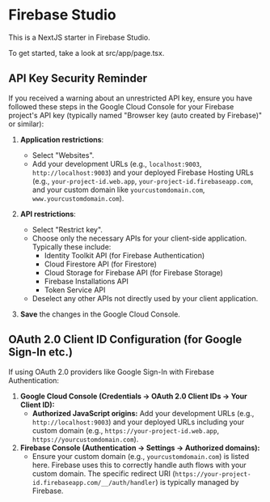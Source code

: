 # Firebase Studio

This is a NextJS starter in Firebase Studio.

To get started, take a look at src/app/page.tsx.


## API Key Security Reminder

If you received a warning about an unrestricted API key, ensure you have followed these steps in the Google Cloud Console for your Firebase project's API key (typically named "Browser key (auto created by Firebase)" or similar):

1.  **Application restrictions**:
    *   Select "Websites".
    *   Add your development URLs (e.g., `localhost:9003`, `http://localhost:9003`) and your deployed Firebase Hosting URLs (e.g., `your-project-id.web.app`, `your-project-id.firebaseapp.com`, and your custom domain like `yourcustomdomain.com`, `www.yourcustomdomain.com`).

2.  **API restrictions**:
    *   Select "Restrict key".
    *   Choose only the necessary APIs for your client-side application. Typically these include:
        *   Identity Toolkit API (for Firebase Authentication)
        *   Cloud Firestore API (for Firestore)
        *   Cloud Storage for Firebase API (for Firebase Storage)
        *   Firebase Installations API
        *   Token Service API
    *   Deselect any other APIs not directly used by your client application.

3.  **Save** the changes in the Google Cloud Console.

## OAuth 2.0 Client ID Configuration (for Google Sign-In etc.)

If using OAuth 2.0 providers like Google Sign-In with Firebase Authentication:

1.  **Google Cloud Console (Credentials -> OAuth 2.0 Client IDs -> Your Client ID):**
    *   **Authorized JavaScript origins:** Add your development URLs (e.g., `http://localhost:9003`) and your deployed URLs including your custom domain (e.g., `https://your-project-id.web.app`, `https://yourcustomdomain.com`).
2.  **Firebase Console (Authentication -> Settings -> Authorized domains):**
    *   Ensure your custom domain (e.g., `yourcustomdomain.com`) is listed here. Firebase uses this to correctly handle auth flows with your custom domain. The specific redirect URI (`https://your-project-id.firebaseapp.com/__/auth/handler`) is typically managed by Firebase.
